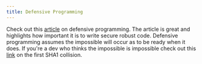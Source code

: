 ```yaml
---
title: Defensive Programming
---
```

Check out this [article](https://dev.to/0x13a/the-art-of-defensive-programming) on defensive programming. The article is great and highlights how important it is to write secure robust code. Defensive programming assumes the impossible will occur as to be ready when it does. If you're a dev who thinks the impossible is impossible check out this [link](https://security.googleblog.com/2017/02/announcing-first-sha1-collision.html) on the first SHA1 collision.